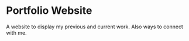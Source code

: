 # Portfolio Website

A website to display my previous and current work. Also ways to connect with me. 



